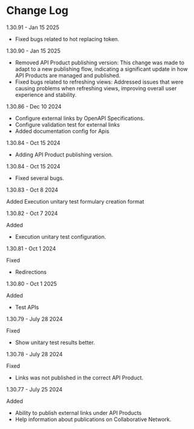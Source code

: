 # Change Log

1.30.91 - Jan 15 2025

- Fixed bugs related to hot replacing token.

1.30.90 - Jan 15 2025

- Removed API Product publishing version: This change was made to adapt to a new publishing flow, indicating a significant update in how API Products are managed and published.
- Fixed bugs related to refreshing views: Addressed issues that were causing problems when refreshing views, improving overall user experience and stability.

1.30.86 - Dec 10 2024

- Configure external links by OpenAPI Specifications.
- Configure validation test for external links
- Added documentation config for Apis

1.30.84 - Oct 15 2024

- Adding API Product publishing version.

1.30.84 - Oct 15 2024

- Fixed several bugs.

1.30.83 - Oct 8 2024

Added
Execution unitary test formulary creation format

1.30.82 - Oct 7 2024

Added 

- Execution unitary test configuration.

1.30.81 - Oct 1 2024

Fixed
- Redirections

1.30.80 - Oct 1 2025

Added 
- Test APIs

1.30.79 - July 28 2024

Fixed
- Show unitary test results better.

1.30.78 - July 28 2024

Fixed
- Links was not published in the correct API Product.

1.30.77 - July 25 2024

Added
- Ability to publish external links under API Products
- Help information about publications on Collaborative Network.









